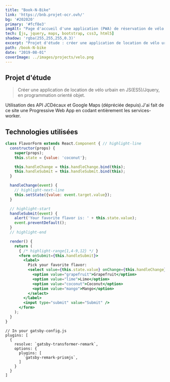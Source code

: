 ```yaml
---
title: "Book-N-Bike"
link: 'https://bnb.projet-ocr.ovh/'
bg: '#202020'
primary: '#fcf8e3'
imgAlt: "Page d'accueil d'une application (PWA) de réservation de vélo urbain"
tech: [js, jquery, maps, bootstrap, css3, html5]
shadow: 'rgba(255,255,255,0.3)'
excerpt: "Projet d'étude : créer une application de location de vélo urbain en JS(ES5)/Jquery, en programmation orienté objet. Utilisation des API JCDécaux et Google Maps (dépréciée depuis).J'ai fait de ce site une Progressive Web App."
path: /book-N-bike
date: "2019-08-01"
coverImage: ../images/projects/velo.png
---
```


<!-- markdownlint-disable MD033 -->
<techno techs='js,jquery,maps,bootstrap,css3,html5'></techs>

## Projet d'étude

> Créer une application de location de vélo urbain en JS(ES5)/Jquery, en programmation orienté objet.

Utilisation des API JCDécaux et Google Maps (dépréciée depuis).J'ai fait de ce site une Progressive Web App en codant entièrement les services-worker.

## Technologies utilisées

```jsx
class FlavorForm extends React.Component { // highlight-line
  constructor(props) {
    super(props);
    this.state = {value: 'coconut'};

    this.handleChange = this.handleChange.bind(this);
    this.handleSubmit = this.handleSubmit.bind(this);
  }

  handleChange(event) {
    // highlight-next-line
    this.setState({value: event.target.value});
  }

  // highlight-start
  handleSubmit(event) {
    alert('Your favorite flavor is: ' + this.state.value);
    event.preventDefault();
  }
  // highlight-end

  render() {
    return (
      { /* highlight-range{1,4-9,12} */ }
      <form onSubmit={this.handleSubmit}>
        <label>
          Pick your favorite flavor:
          <select value={this.state.value} onChange={this.handleChange}>
            <option value="grapefruit">Grapefruit</option>
            <option value="lime">Lime</option>
            <option value="coconut">Coconut</option>
            <option value="mango">Mango</option>
          </select>
        </label>
        <input type="submit" value="Submit" />
      </form>
    );
  }
}
```

```javascript{1,4-6}
// In your gatsby-config.js
plugins: [
  {
    resolve: `gatsby-transformer-remark`,
    options: {
      plugins: [
        `gatsby-remark-prismjs`,
      ]
    }
  }
]
```
